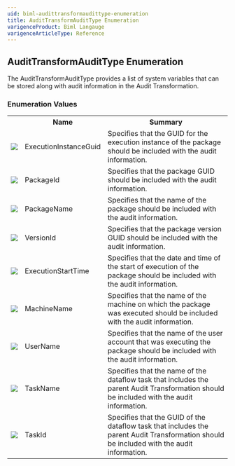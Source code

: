 ```yaml
---
uid: biml-audittransformaudittype-enumeration
title: AuditTransformAuditType Enumeration
varigenceProduct: Biml Langauge
varigenceArticleType: Reference
---
```


## AuditTransformAuditType Enumeration<div class="LanguageSummary"><div class ="SummaryItem">The AuditTransformAuditType provides a list of system variables that can be stored along with audit information in the Audit Transformation.</div></div><div class="EnumValueGroup">### Enumeration Values<table id="EnumValue" class="MemberList"><tbody><tr><th class="MemberTypeIconColumnHeader">&nbsp;</th><th class="MemberNameColumnHeader">Name</th><th class="MemberSummaryColumnHeader">Summary</th></tr><tr class="cd0"><td align="center" class="MemberTypeIcon"><img src="enumValue.png"></img></td><td class="MemberName">ExecutionInstanceGuid</td><td class="MemberSummary"><div class ="SummaryItem">Specifies that the GUID for the execution instance of the package should be included with the audit information.</div></td></tr><tr class="cd1"><td align="center" class="MemberTypeIcon"><img src="enumValue.png"></img></td><td class="MemberName">PackageId</td><td class="MemberSummary"><div class ="SummaryItem">Specifies that the package GUID should be included with the audit information.</div></td></tr><tr class="cd0"><td align="center" class="MemberTypeIcon"><img src="enumValue.png"></img></td><td class="MemberName">PackageName</td><td class="MemberSummary"><div class ="SummaryItem">Specifies that the name of the package should be included with the audit information.</div></td></tr><tr class="cd1"><td align="center" class="MemberTypeIcon"><img src="enumValue.png"></img></td><td class="MemberName">VersionId</td><td class="MemberSummary"><div class ="SummaryItem">Specifies that the package version GUID should be included with the audit information.</div></td></tr><tr class="cd0"><td align="center" class="MemberTypeIcon"><img src="enumValue.png"></img></td><td class="MemberName">ExecutionStartTime</td><td class="MemberSummary"><div class ="SummaryItem">Specifies that the date and time of the start of execution of the package should be included with the audit information.</div></td></tr><tr class="cd1"><td align="center" class="MemberTypeIcon"><img src="enumValue.png"></img></td><td class="MemberName">MachineName</td><td class="MemberSummary"><div class ="SummaryItem">Specifies that the name of the machine on which the package was executed should be included with the audit information.</div></td></tr><tr class="cd0"><td align="center" class="MemberTypeIcon"><img src="enumValue.png"></img></td><td class="MemberName">UserName</td><td class="MemberSummary"><div class ="SummaryItem">Specifies that the name of the user account that was executing the package should be included with the audit information.</div></td></tr><tr class="cd1"><td align="center" class="MemberTypeIcon"><img src="enumValue.png"></img></td><td class="MemberName">TaskName</td><td class="MemberSummary"><div class ="SummaryItem">Specifies that the name of the dataflow task that includes the parent Audit Transformation should be included with the audit information.</div></td></tr><tr class="cd0"><td align="center" class="MemberTypeIcon"><img src="enumValue.png"></img></td><td class="MemberName">TaskId</td><td class="MemberSummary"><div class ="SummaryItem">Specifies that the GUID of the dataflow task that includes the parent Audit Transformation should be included with the audit information.</div></td></tr></tbody></table></div>